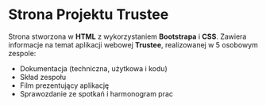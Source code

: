 # Strona Projektu Trustee
Strona stworzona w **HTML** z wykorzystaniem **Bootstrapa** i **CSS**. Zawiera informacje na temat aplikacji webowej **Trustee**, realizowanej w 5 osobowym zespole:
* Dokumentacja (techniczna, użytkowa i kodu)
* Skład zespołu
* Film prezentujący aplikację
* Sprawozdanie ze spotkań i harmonogram prac
